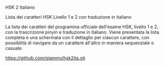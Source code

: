 
HSK 2 Italiano 

Lista dei caratteri HSK Livello 1 e 2 con traduzione in italiano

La lista dei caratteri del programma ufficiale dell'esame HSK, livello 1 e 2,
con la trascrizione pinyin e traduzione in italiano.
Viene presentata la lista completa e una schermata con il dettaglio per
ciascun carattere, con possibilità di navigare da un carattere all'altro
in maniera sequenziale o casuale.

https://github.com/giammy/hsk2ita.git